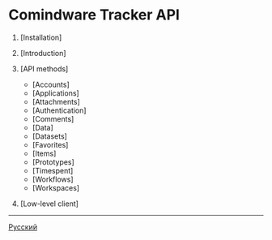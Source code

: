 # Comindware Tracker API

1. [Installation]
2. [Introduction]
3. [API methods]

   - [Accounts]
   - [Applications]
   - [Attachments]
   - [Authentication]
   - [Comments]
   - [Data]
   - [Datasets]
   - [Favorites]
   - [Items]
   - [Prototypes]
   - [Timespent]
   - [Workflows]
   - [Workspaces]
4. [Low-level client]

---

[Русский](index.ru.md)
